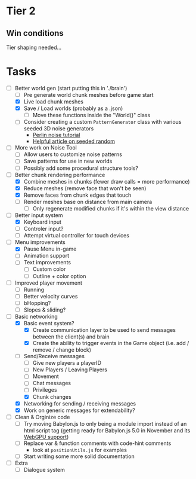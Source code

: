 # Tier 2

## Win conditions
Tier shaping needed...

# Tasks
- [ ] Better world gen (start putting this in './brain')
    - [ ] Pre generate world chunk meshes before game start
    - [X] Live load chunk meshes
    - [X] Save / Load worlds (probably as a .json)
        - [ ] Move these functions inside the "World()" class
    - [ ] Consider creating a custom `PatternGenerator` class with various seeded 3D noise generators
        - [Perlin noise tutorial](https://joeiddon.github.io/projects/javascript/perlin.html)
        - [Helpful article on seeded random](https://davidbau.com/archives/2010/01/30/random_seeds_coded_hints_and_quintillions.html)
- [ ] More work on Noise Tool
    - [ ] Allow users to customize noise patterns
    - [ ] Save patterns for use in new worlds
    - [ ] Possibly add some procedural structure tools?
- [ ] Better chunk rendering performance
    - [X] Combine meshes in chunks (fewer draw calls = more performance)
    - [X] Reduce meshes (remove face that won't be seen)
    - [X] Remove faces from chunk edges that touch
    - [ ] Render meshes base on distance from main camera
        - [ ] Only regenerate modified chunks if it's within the view distance
- [ ] Better input system
    - [X] Keyboard input
    - [ ] Controler input?
    - [ ] Attempt virtual controller for touch devices
- [ ] Menu improvements
    - [X] Pause Menu in-game
    - [ ] Animation support
    - [ ] Text improvements
        - [ ] Custom color
        - [ ] Outline + color option
- [ ] Improved player movement
    - [ ] Running
    - [ ] Better velocity curves
    - [ ] bHopping?
    - [ ] Slopes & sliding?
- [ ] Basic networking
    - [X] Basic event system?
        - [X] Create communication layer to be used to send messages between the client(s) and brain
        - [X] Create the ability to trigger events in the Game object (i.e. add / remove / change block)
    - [ ] Send/Receive messages
        - [ ] Give new players a playerID
        - [ ] New Players / Leaving Players
        - [ ] Movement
        - [ ] Chat messages
        - [ ] Privileges
        - [X] Chunk changes
    - [X] Networking for sending / receiving messages
    - [X] Work on generic messages for extendability?
- [ ] Clean & Orginize code
    - [ ] Try moving Babylon.js to only being a module import instead of an html script tag (getting ready for Babylon.js 5.0 in November and its [WebGPU support](https://doc.babylonjs.com/advanced_topics/webGPU))
    - [ ] Replace var & function comments with code-hint comments
        - look at `positionUtils.js` for examples
    - [ ] Start writing some more solid documentation
- [ ] Extra
    - [ ] Dialogue system